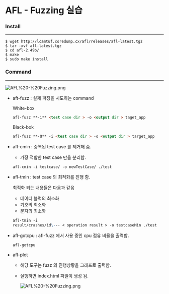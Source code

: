 # AFL - Fuzzing 실습

### Install

---

```wasm
$ wget http://lcamtuf.coredump.cx/afl/releases/afl-latest.tgz
$ tar -xvf afl-latest.tgz
$ cd afl-2.49b/
$ make
$ sudo make install
```

### Command

---
![AFL%20-%20Fuzzing.png](AFL%20-%20Fuzzing.png)
- aft-fuzz : 실제 퍼징을 시도하는 command

    White-box

    ```markdown
    afl-fuzz **-i** <test case dir > -o <output dir > taget_app
    ```

    Black-bok

    ```markdown
    afl-fuzz **-Q** -i <test case dir > -o <output dir > target_app
    ```

- afl-cmin : 중복된 test case 를 제거해 줌.
    - 가장 적합한 test case 만을 분리함.

    ```markdown
    afl-cmin -i testcase/ -o newTestCase/ ./test
    ```

- afl-tmin : test case 의 최적화를 진행 함.

    최적화 되는 내용들은 다음과 같음

    - 데이터 블럭의 최소화
    - 기호의 최소화
    - 문자의 최소화

    ```markdown
    afl-tmin -i
    result/crashes/id\--- < operation result > -o testcaseMin ./test
    ```

- afl-gotcpu : afl-fuzz 에서 사용 중인 cpu 점유 비율을 출력함.

    ```markdown
    afl-gotcpu
    ```

- afl-plot
    - 해당 도구는 fuzz 의 진행상황을 그래프로 출력함.
    - 실행하면 index.html 파일이 생성 됨.

        ![AFL%20-%20Fuzzing.png](AFL%20-%20Fuzzing.png)
